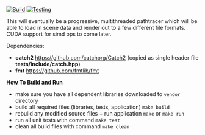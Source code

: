 [![Build](https://github.com/jacobkaniuk/pathtracer/actions/workflows/build_application.yml/badge.svg?branch=develop)](https://github.com/jacobkaniuk/pathtracer/actions/workflows/build_application.yml) [![Testing](https://github.com/jacobkaniuk/pathtracer/actions/workflows/github_actions_test.yml/badge.svg?branch=develop)](https://github.com/jacobkaniuk/pathtracer/actions/workflows/github_actions_test.yml)


This will eventually be a progressive, multithreaded pathtracer which will be able to load in scene data and render out to a few different file formats. CUDA support for simd ops to come later.

Dependencies:
- **catch2** https://github.com/catchorg/Catch2 (copied as single header file **tests/include/catch.hpp**)
- **fmt** https://github.com/fmtlib/fmt

**How To Build and Run**
- make sure you have all dependent libraries downloaded to `vendor` directory
- build all required files (libraries, tests, application) `make build`
- rebuild any modified source files + run application `make` or `make run`
- run all unit tests with command `make test`
- clean all build files with command `make clean`
